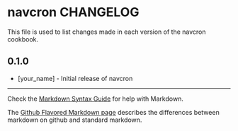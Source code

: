 navcron CHANGELOG
=================

This file is used to list changes made in each version of the navcron cookbook.

0.1.0
-----
- [your_name] - Initial release of navcron

- - -
Check the [Markdown Syntax Guide](http://daringfireball.net/projects/markdown/syntax) for help with Markdown.

The [Github Flavored Markdown page](http://github.github.com/github-flavored-markdown/) describes the differences between markdown on github and standard markdown.
